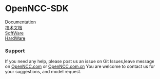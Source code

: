 # OpenNCC-SDK

[Documentation](https://eyecloudai.github.io/openncc)  
[技术文档](http://eyecloud.gitee.io/openncc)  
[SoftWare](https://github.com/EyecloudAi/openncc)  
[HardWare](https://github.com/EyecloudAi/eyecloudaicdk/tree/main/hardware)  

### Support

If you need any help, please post us an issue on Git Issues,leave message on [OpenNCC.com](https://www.openncc.com) or [OpenNCC.com.cn](https://www.openncc.com.cn)
You are welcome to contact us for your suggestions, and model request.
